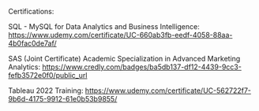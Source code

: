 Certifications:

SQL - MySQL for Data Analytics and Business Intelligence: 
https://www.udemy.com/certificate/UC-660ab3fb-eedf-4058-88aa-4b0fac0de7af/

SAS (Joint Certificate) Academic Specialization in Advanced Marketing Analytics:
https://www.credly.com/badges/ba5db137-df12-4439-9cc3-fefb3572e0f0/public_url

Tableau 2022 Training:
https://www.udemy.com/certificate/UC-562722f7-9b6d-4175-9912-61e0b53b9855/